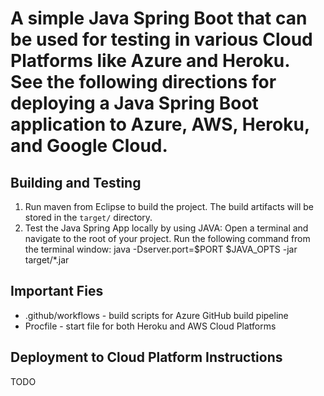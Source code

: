# A simple Java Spring Boot that can be used for testing in various Cloud Platforms like Azure and Heroku. See the following directions for deploying a Java Spring Boot application to Azure, AWS, Heroku, and Google Cloud.

## Building and Testing
1. Run maven from Eclipse to build the project. The build artifacts will be stored in the `target/` directory.
2. Test the Java Spring App locally by using JAVA: Open a terminal and navigate to the root of your project. Run the following command from the terminal window: java -Dserver.port=$PORT $JAVA_OPTS -jar target/*.jar

## Important Fies
* .github/workflows - build scripts for Azure GitHub build pipeline
* Procfile - start file for both Heroku and AWS Cloud Platforms

## Deployment to Cloud Platform Instructions
TODO
